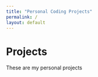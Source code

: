 ```yaml
---
title: "Personal Coding Projects"
permalink: /
layout: default
---
```


# Projects

These are my personal projects
